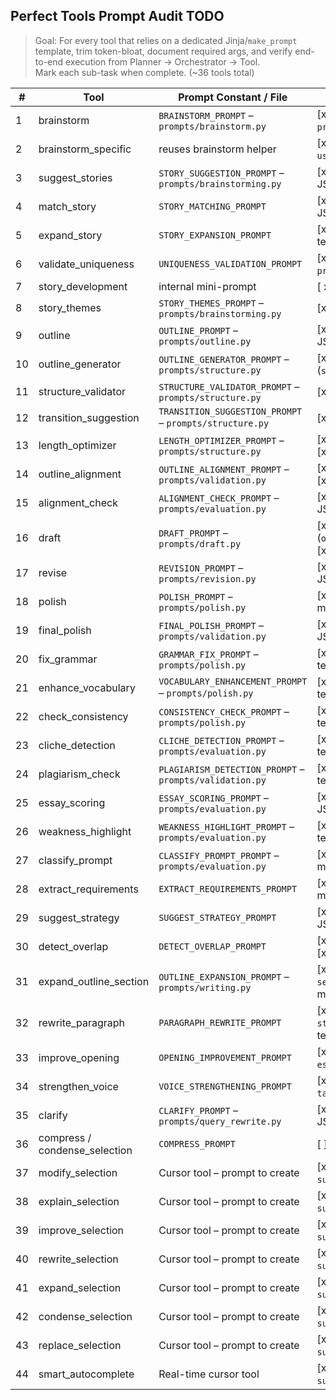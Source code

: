 ## Perfect Tools Prompt Audit TODO

> Goal: For every tool that relies on a dedicated Jinja/`make_prompt` template, trim token-bloat, document required args, and verify end-to-end execution from Planner → Orchestrator → Tool.  
> Mark each sub-task when complete. (~36 tools total)

| # | Tool | Prompt Constant / File | Tasks |
|---|------|------------------------|-------|
| 1 | brainstorm | `BRAINSTORM_PROMPT` – `prompts/brainstorm.py` | [x] Shrink prompt <400 tok  [x] List args (`essay_prompt`, `profile`)  [x] Live test |
| 2 | brainstorm_specific | reuses brainstorm helper | [x] Ensure helper prompt concise  [x] Args (`topic`, `user_input`)  [x] Test |
| 3 | suggest_stories | `STORY_SUGGESTION_PROMPT` – `prompts/brainstorming.py` | [x] Trim prompt  [x] Args (`essay_prompt`, `profile`)  [x] JSON-mode test |
| 4 | match_story | `STORY_MATCHING_PROMPT` | [x] Trim prompt  [x] Args (`story`, `essay_prompt`)  [x] JSON-mode test |
| 5 | expand_story | `STORY_EXPANSION_PROMPT` | [x] Trim prompt  [x] Args (`story_seed`)  [x] JSON-mode test |
| 6 | validate_uniqueness | `UNIQUENESS_VALIDATION_PROMPT` | [x] Trim prompt  [x] Args (`story_angle`, `previous_essays`)  [x] JSON-mode test |
| 7 | story_development | internal mini-prompt | [ x] Ensure concise  [x ] Args (`story`)  [ ] Test |
| 8 | story_themes | `STORY_THEMES_PROMPT` – `prompts/brainstorming.py` | [x] Trim prompt  [x] Args (`story`)  [x] JSON-mode test |
| 9 | outline | `OUTLINE_PROMPT` – `prompts/outline.py` | [x] Trim prompt  [x] Args (`story`,`prompt`,`word_count`)  [x] JSON-mode test |
|10 | outline_generator | `OUTLINE_GENERATOR_PROMPT` – `prompts/structure.py` | [x] Trim prompt  [x] Args (`story`,`essay_prompt`,`word_count`)  [x] JSON-mode test |
|11 | structure_validator | `STRUCTURE_VALIDATOR_PROMPT` – `prompts/structure.py` | [x] Trim prompt  [x] Args (`outline`)  [x] JSON-mode test |
|12 | transition_suggestion | `TRANSITION_SUGGESTION_PROMPT` – `prompts/structure.py` | [x] Trim prompt  [x] Args (`outline`)  [x] JSON-mode test |
|13 | length_optimizer | `LENGTH_OPTIMIZER_PROMPT` – `prompts/structure.py` | [x] Trim prompt  [x] Args (`outline`,`target_word_count`)  [x] JSON-mode test |
|14 | outline_alignment | `OUTLINE_ALIGNMENT_PROMPT` – `prompts/validation.py` | [x] Trim prompt  [x] Args (`essay_text`,`outline`,`context`)  [x] JSON-mode test |
|15 | alignment_check | `ALIGNMENT_CHECK_PROMPT` – `prompts/evaluation.py` | [x] Trim prompt  [x] Args (`essay_text`,`essay_prompt`)  [x] JSON-mode test |
|16 | draft | `DRAFT_PROMPT` – `prompts/draft.py` | [x] Trim prompt  [x] Args (`outline`,`voice_profile`,`extracted_keywords`,`word_count`)  [x] JSON-mode test |
|17 | revise | `REVISION_PROMPT` – `prompts/revision.py` | [x] Trim prompt  [x] Args (`draft`,`revision_focus`)  [x] JSON-mode test |
|18 | polish | `POLISH_PROMPT` – `prompts/polish.py` | [x] Trim prompt  [x] Args (`draft`,`word_count`)  [x] JSON-mode test |
|19 | final_polish | `FINAL_POLISH_PROMPT` – `prompts/validation.py` | [x] Trim prompt  [x] Args (`essay_text`,`context`)  [x] JSON-mode test |
|20 | fix_grammar | `GRAMMAR_FIX_PROMPT` – `prompts/polish.py` | [x] Trim prompt  [x] Args (`essay_text`)  [x] JSON-mode test |
|21 | enhance_vocabulary | `VOCABULARY_ENHANCEMENT_PROMPT` – `prompts/polish.py` | [x] Trim prompt  [x] Args (`essay_text`)  [x] JSON-mode test |
|22 | check_consistency | `CONSISTENCY_CHECK_PROMPT` – `prompts/polish.py` | [x] Trim prompt  [x] Args (`essay_text`)  [x] JSON-mode test |
|23 | cliche_detection | `CLICHE_DETECTION_PROMPT` – `prompts/evaluation.py` | [x] Trim prompt  [x] Args (`essay_text`)  [x] JSON-mode test |
|24 | plagiarism_check | `PLAGIARISM_DETECTION_PROMPT` – `prompts/validation.py` | [x] Trim prompt  [x] Args (`essay_text`)  [x] JSON-mode test |
|25 | essay_scoring | `ESSAY_SCORING_PROMPT` – `prompts/evaluation.py` | [x] Trim prompt  [x] Args (`essay_text`,`essay_prompt`)  [x] JSON-mode test |
|26 | weakness_highlight | `WEAKNESS_HIGHLIGHT_PROMPT` – `prompts/evaluation.py` | [x] Trim prompt  [x] Args (`essay_text`)  [x] JSON-mode test |
|27 | classify_prompt | `CLASSIFY_PROMPT_PROMPT` – `prompts/evaluation.py` | [x] Trim prompt  [x] Args (`essay_prompt`)  [x] JSON-mode test |
|28 | extract_requirements | `EXTRACT_REQUIREMENTS_PROMPT` | [x] Trim prompt [x] List args (`essay_prompt`) [x] JSON-mode test |
|29 | suggest_strategy | `SUGGEST_STRATEGY_PROMPT` | [x] Trim prompt [x] List args (`essay_prompt`, `profile`) [x] JSON-mode test |
|30 | detect_overlap | `DETECT_OVERLAP_PROMPT` | [x] Trim prompt [x] List args (`story`, `previous_essays`) [x] JSON-mode test |
|31 | expand_outline_section | `OUTLINE_EXPANSION_PROMPT` – `prompts/writing.py` | [x] Trim prompt [x] List args (`outline_section`, `section_name`, `voice_profile`, `target_words`) [x] JSON-mode test |
|32 | rewrite_paragraph | `PARAGRAPH_REWRITE_PROMPT` | [x] Trim prompt [x] List args (`paragraph`, `style_instruction`, `voice_profile`) [x] JSON-mode test |
|33 | improve_opening | `OPENING_IMPROVEMENT_PROMPT` | [x] Trim prompt [x] List args (`opening_sentence`, `essay_context`, `voice_profile`) [x] JSON-mode test |
|34 | strengthen_voice | `VOICE_STRENGTHENING_PROMPT` | [x] Trim prompt [x] List args (`paragraph`, `voice_profile`, `target_voice_traits`) [x] JSON-mode test |
|35 | clarify | `CLARIFY_PROMPT` – `prompts/query_rewrite.py` | [x] Trim prompt [x] List args (`user_input`, `context`) [x] JSON-mode test |
|36 | compress / condense_selection | `COMPRESS_PROMPT` | [ ] … |
|37|modify_selection|Cursor tool – prompt to create|[x] Jinja template [x] Args (`selection`,`instruction`, `surrounding_context`) [x] Test|
|38|explain_selection|Cursor tool – prompt to create|[x] Jinja template [x] Args (`selection`, `surrounding_context`) [x] Test|
|39|improve_selection|Cursor tool – prompt to create|[x] Jinja template [x] Args (`selection`, `surrounding_context`) [x] Test|
|40|rewrite_selection|Cursor tool – prompt to create|[x] Jinja template [x] Args (`selection`, `instruction`, `surrounding_context`) [x] Test|
|41|expand_selection|Cursor tool – prompt to create|[x] Jinja template [x] Args (`selection`, `surrounding_context`) [x] Test|
|42|condense_selection|Cursor tool – prompt to create|[x] Jinja template [x] Args (`selection`, `surrounding_context`) [x] Test|
|43|replace_selection|Cursor tool – prompt to create|[x] Jinja template [x] Args (`selection`, `surrounding_context`) [x] Test|
|44|smart_autocomplete|Real-time cursor tool|[x] Jinja template [x] Args (`text_before_cursor`, `surrounding_context`) [x] Test|